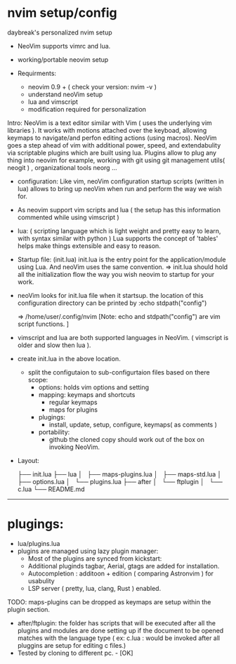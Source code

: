 # nvim setup/config

daybreak's personalized nvim setup

- NeoVim supports vimrc and lua. 
- working/portable neovim setup

- Requirments:
    - neovim 0.9 +  ( check your version: nvim -v )
    - understand neoVim setup 
    - lua and vimscript 
    - modification required for personalization

Intro: NeoVim is a text editor similar with Vim ( uses the underlying vim libraries ). It works with motions attached over the keyboad, allowing keymaps to navigate/and perfon editing actions (using macros). NeoVim goes a step ahead of vim with additional power, speed, and extendabulity via scriptable plugins which are built using lua. Plugins allow to plug any thing into neovim for example, working with git using git management utils( neogit ) , organizational tools neorg ...

- configuration: Like vim, neoVim configuration startup scripts (written in lua) allows to bring up neoVim when run and perform the way we wish for.

- As neovim support vim scripts and lua ( the setup has this information commented while using vimscript ) 
- lua: ( scripting language which is light weight and pretty easy to learn, with syntax similar with python ) Lua supports the concept of 'tables' helps make things extensible and easy to reason.

- Startup file: (init.lua)
    init.lua is the entry point for the application/module using Lua. And neoVim uses the same convention. 
    => init.lua should hold all the initialization flow the way you wish neovim to startup for your work.

- neoVim looks for init.lua file when it startsup. the location of this configuration directory can be printed by :echo stdpath("config") 

    => /home/user/.config/nvim 
[Note: echo and stdpath("config") are vim script functions. ]
- vimscript and lua are both supported languages in NeoVim. ( vimscript is older and slow then lua ).

- create init.lua in the above location.
    - split the configutaion to sub-configurtaion files based on there scope:
        - options: holds vim options and setting
        - mapping: keymaps and shortcuts 
            - regular keymaps
        	- maps for plugins
        - plugings: 
            - install, update, setup, configure, keymaps( as comments )
        - portability:
            - github the cloned copy should work out of the box on invoking NeoVim.

- Layout:
    
    ├── init.lua
    ├── lua
    │   ├── maps-plugins.lua
    │   ├── maps-std.lua
    │   ├── options.lua
    │   └── plugins.lua
    ├── after
    │   └── ftplugin
    │           └── c.lua
    └── README.md

---
# plugings:

- lua/plugins.lua 
- plugins are managed using lazy plugin manager:
    - Most of the plugins are synced from kickstart:
    - Additional pluginds tagbar, Aerial, gtags are added for installation.
    - Autocompletion : additoon + edition  ( comparing Astronvim ) for usabulity
    - LSP server ( pretty, lua, clang, Rust ) enabled.
    
TODO: maps-plugins can be dropped as keymaps are setup within the plugin section.

- after/ftplugin:
    the folder has scripts that will be executed after all the plugins and modules are done setting up if the document to be 
    opened matches with the language type ( ex: c.lua : would be invoked after all pluggins are setup for editing c files.)
- Tested by cloning to different pc. - [OK]
